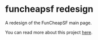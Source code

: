 # funcheapsf redesign

A redesign of the FunCheapSF main page.

You can read more about this project [here](https://medium.com/@ErinTheRad/redesign-funcheapsf-47c77953f797).